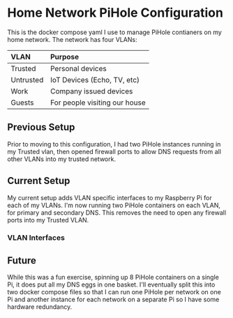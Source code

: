 # Home Network PiHole Configuration
This is the docker compose yaml I use to manage PiHole contianers on my home network.  The network has four VLANs:

|VLAN|Purpose|
:-----|:--------
|Trusted|Personal devices
|Untrusted|IoT Devices (Echo, TV, etc)
|Work|Company issued devices|
|Guests|For people visiting our house|

## Previous Setup
Prior to moving to this configuration, I had two PiHole instances running in my Trusted vlan, then opened firewall ports to allow DNS requests from all other VLANs into my trusted network.

## Current Setup
My current setup adds VLAN specific interfaces to my Raspberry Pi for each of my VLANs.  I'm now running two PiHole containers on each VLAN, for primary and secondary DNS.  This removes the need to open any firewall ports into my Trusted VLAN.

### VLAN Interfaces

## Future
While this was a fun exercise, spinning up 8 PiHole containers on a single Pi, it does put all my DNS eggs in one basket.  I'll eventually split this into two docker compose files so that I can run one PiHole per network on one Pi and another instance for each network on a separate Pi so I have some hardware redundancy.